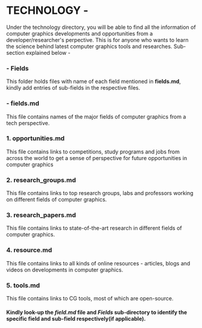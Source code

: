 # TECHNOLOGY - 
Under the technology directory, you will be able to find all the information of computer graphics developments and opportunities from a developer/researcher's perpective. This is for anyone who wants to learn the science behind latest computer graphics tools and researches. Sub-section explained below -
### - Fields
This folder holds files with name of each field mentioned in **fields.md**, kindly add entries of sub-fields in the respective files.
### - fields.md
This file contains names of the major fields of computer graphics from a tech perspective.
### 1. opportunities.md
This file contains links to competitions, study programs and jobs from across the world to get a sense of perspective for future opportunities in computer graphics
### 2. research_groups.md
This file contains links to top research groups, labs and professors working on different fields of computer graphics.
### 3. research_papers.md
This file contains links to state-of-the-art research in different fields of computer graphics.
### 4. resource.md
This file contains links to all kinds of online resources - articles, blogs and videos on developments in computer graphics.
### 5. tools.md
This file contains links to CG tools, most of which are open-source.

#### Kindly look-up the *field.md* file and *Fields* sub-directory to identify the specific field and sub-field respectively(if applicable).
